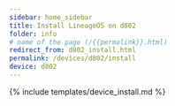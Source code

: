 ```yaml
---
sidebar: home_sidebar
title: Install LineageOS on d802
folder: info
# name of the page (/{{permalink}}.html)
redirect_from: d802_install.html
permalink: /devices/d802/install
device: d802
---
```

{% include templates/device_install.md %}
